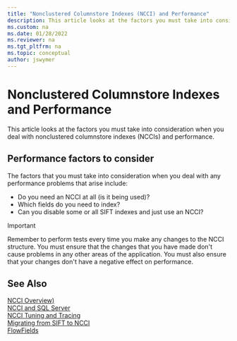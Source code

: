 ```yaml
---
title: "Nonclustered Columnstore Indexes (NCCI) and Performance"
description: This article looks at the factors you must take into consideration when you deal with nonclustered columnstore indexes and performance. 
ms.custom: na
ms.date: 01/28/2022
ms.reviewer: na
ms.tgt_pltfrm: na
ms.topic: conceptual
author: jswymer
---
```

# Nonclustered Columnstore Indexes and Performance

This article looks at the factors you must take into consideration when you deal with nonclustered columnstore indexes (NCCIs) and performance.  
  
## Performance factors to consider

The factors that you must take into consideration when you deal with any performance problems that arise include:  
- Do you need an NCCI at all (is it being used)?
- Which fields do you need to index?
- Can you disable some or all SIFT indexes and just use an NCCI?
  
> [!IMPORTANT]  
> Remember to perform tests every time you make any changes to the NCCI structure. You must ensure that the changes that you have made don't cause problems in any other areas of the application. You must also ensure that your changes don't have a negative effect on performance.
  
## See Also

[NCCI Overview)](devenv-ncci-overview.md)  
[NCCI and SQL Server](devenv-ncci-and-sql-server.md)  
[NCCI Tuning and Tracing](devenv-ncci-tuning-and-tracing.md)  
[Migrating from SIFT to NCCI](devenv-migrating-from-sift-to-ncci.md)  
[FlowFields](devenv-FlowFields.md)  